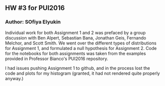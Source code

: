
## HW #3 for PUI2016

### Author: SOfiya Elyukin

Individual work for both Assignment 1 and 2 was prefaced by a group discussion with
Ben Alpert, Sebastian Bana, Jonathan Geis, Fernando Melchor, and Scott Smith. We went
over the different types of distributions for Assignment 1, and formulated a null
hypothesis for Assignment 2. Code for the notebooks for both assignments was taken
from the examples provided in Professor Bianco's PUI2016 repository.

I had issues pushing Assignment 1 to github, and in the process lost the code and
plots for my histogram (granted, it had not rendered quite properly anyway.)

